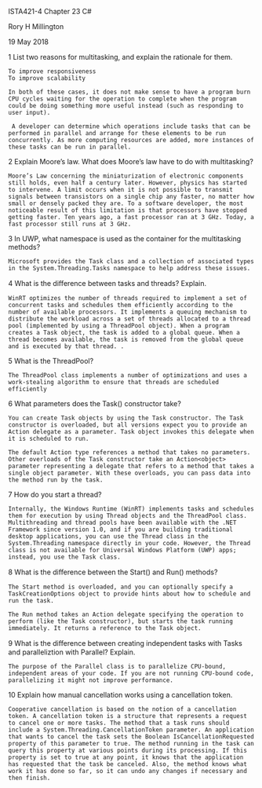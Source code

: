ISTA421-4 Chapter 23 C#

Rory H Millington

19 May 2018

1 List two reasons for multitasking, and explain the rationale for them.

	To improve responsiveness
	To improve scalability

	In both of these cases, it does not make sense to have a program burn CPU cycles waiting for the operation to complete when the program could be doing something more useful instead (such as responding to user input).

	 A developer can determine which operations include tasks that can be performed in parallel and arrange for these elements to be run concurrently. As more computing resources are added, more instances of these tasks can be run in parallel.

2 Explain Moore’s law. What does Moore’s law have to do with multitasking?

	Moore’s Law concerning the miniaturization of electronic components still holds, even half a century later. However, physics has started to intervene. A limit occurs when it is not possible to transmit signals between transistors on a single chip any faster, no matter how small or densely packed they are. To a software developer, the most noticeable result of this limitation is that processors have stopped getting faster. Ten years ago, a fast processor ran at 3 GHz. Today, a fast processor still runs at 3 GHz.

3 In UWP, what namespace is used as the container for the multitasking methods?

	Microsoft provides the Task class and a collection of associated types in the System.Threading.Tasks namespace to help address these issues.

4 What is the diﬀerence between tasks and threads? Explain.
	
	WinRT optimizes the number of threads required to implement a set of concurrent tasks and schedules them efficiently according to the number of available processors. It implements a queuing mechanism to distribute the workload across a set of threads allocated to a thread pool (implemented by using a ThreadPool object). When a program creates a Task object, the task is added to a global queue. When a thread becomes available, the task is removed from the global queue and is executed by that thread. .

5 What is the ThreadPool?

	The ThreadPool class implements a number of optimizations and uses a work-stealing algorithm to ensure that threads are scheduled efficiently

6 What parameters does the Task() constructor take?

	You can create Task objects by using the Task constructor. The Task constructor is overloaded, but all versions expect you to provide an Action delegate as a parameter. Task object invokes this delegate when it is scheduled to run.

	The default Action type references a method that takes no parameters. Other overloads of the Task constructor take an Action<object> parameter representing a delegate that refers to a method that takes a single object parameter. With these overloads, you can pass data into the method run by the task.

7 How do you start a thread?

	Internally, the Windows Runtime (WinRT) implements tasks and schedules them for execution by using Thread objects and the ThreadPool class. Multithreading and thread pools have been available with the .NET Framework since version 1.0, and if you are building traditional desktop applications, you can use the Thread class in the System.Threading namespace directly in your code. However, the Thread class is not available for Universal Windows Platform (UWP) apps; instead, you use the Task class.

8 What is the diﬀerence between the Start() and Run() methods?
	
	The Start method is overloaded, and you can optionally specify a TaskCreationOptions object to provide hints about how to schedule and run the task.
 
	The Run method takes an Action delegate specifying the operation to perform (like the Task constructor), but starts the task running immediately. It returns a reference to the Task object.
 


9 What is the diﬀerence between creating independent tasks with Tasks and paralleliztion with Parallel? Explain.

	The purpose of the Parallel class is to parallelize CPU-bound, independent areas of your code. If you are not running CPU-bound code, parallelizing it might not improve performance.

10 Explain how manual cancellation works using a cancellation token.

	Cooperative cancellation is based on the notion of a cancellation token. A cancellation token is a structure that represents a request to cancel one or more tasks. The method that a task runs should include a System.Threading.CancellationToken parameter. An application that wants to cancel the task sets the Boolean IsCancellationRequested property of this parameter to true. The method running in the task can query this property at various points during its processing. If this property is set to true at any point, it knows that the application has requested that the task be canceled. Also, the method knows what work it has done so far, so it can undo any changes if necessary and then finish.
